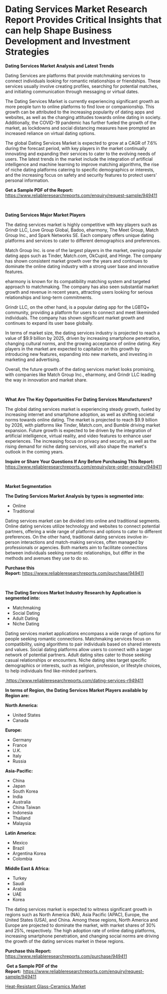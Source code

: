 <p><h1>Dating Services Market Research Report Provides Critical Insights that can help Shape Business Development and Investment Strategies</h1></p><p><strong>Dating Services Market Analysis and Latest Trends</strong></p>
<p><p>Dating Services are platforms that provide matchmaking services to connect individuals looking for romantic relationships or friendships. These services usually involve creating profiles, searching for potential matches, and initiating communication through messaging or virtual dates.</p><p>The Dating Services Market is currently experiencing significant growth as more people turn to online platforms to find love or companionship. This growth can be attributed to the increasing popularity of dating apps and websites, as well as the changing attitudes towards online dating in society. Additionally, the COVID-19 pandemic has further fueled the growth of the market, as lockdowns and social distancing measures have prompted an increased reliance on virtual dating options.</p><p>The global Dating Services Market is expected to grow at a CAGR of 7.6% during the forecast period, with key players in the market continually innovating and expanding their services to cater to the evolving needs of users. The latest trends in the market include the integration of artificial intelligence and machine learning to improve matching algorithms, the rise of niche dating platforms catering to specific demographics or interests, and the increasing focus on safety and security features to protect users' personal information.</p></p>
<p><strong>Get a Sample PDF of the Report:&nbsp;</strong> <a href="https://www.reliableresearchreports.com/enquiry/request-sample/949411">https://www.reliableresearchreports.com/enquiry/request-sample/949411</a></p>
<p>&nbsp;</p>
<p><strong>Dating Services Major Market Players</strong></p>
<p><p>The dating services market is highly competitive with key players such as Grindr LLC, Love Group Global, Badoo, eharmony, The Meet Group, Match Group Inc., and Spark Networks SE. Each company offers unique dating platforms and services to cater to different demographics and preferences.</p><p>Match Group Inc. is one of the largest players in the market, owning popular dating apps such as Tinder, Match.com, OkCupid, and Hinge. The company has shown consistent market growth over the years and continues to dominate the online dating industry with a strong user base and innovative features.</p><p>eharmony is known for its compatibility matching system and targeted approach to matchmaking. The company has also seen substantial market growth and revenue in recent years, attracting users looking for serious relationships and long-term commitments.</p><p>Grindr LLC, on the other hand, is a popular dating app for the LGBTQ+ community, providing a platform for users to connect and meet likeminded individuals. The company has shown significant market growth and continues to expand its user base globally.</p><p>In terms of market size, the dating services industry is projected to reach a value of $9.9 billion by 2025, driven by increasing smartphone penetration, changing cultural norms, and the growing acceptance of online dating. Key players in the market are expected to capitalize on this growth by introducing new features, expanding into new markets, and investing in marketing and advertising.</p><p>Overall, the future growth of the dating services market looks promising, with companies like Match Group Inc., eharmony, and Grindr LLC leading the way in innovation and market share.</p></p>
<p>&nbsp;</p>
<p><strong>What Are The Key Opportunities For Dating Services Manufacturers?</strong></p>
<p><p>The global dating services market is experiencing steady growth, fueled by increasing internet and smartphone adoption, as well as shifting societal norms towards online dating. The market is projected to reach $9.9 billion by 2026, with platforms like Tinder, Match.com, and Bumble driving market expansion. Future growth is expected to be driven by the integration of artificial intelligence, virtual reality, and video features to enhance user experiences. The increasing focus on privacy and security, as well as the rising demand for niche dating services, will also shape the market's outlook in the coming years.</p></p>
<p><strong>Inquire or Share Your Questions If Any Before Purchasing This Report:</strong> <a href="https://www.reliableresearchreports.com/enquiry/pre-order-enquiry/949411">https://www.reliableresearchreports.com/enquiry/pre-order-enquiry/949411</a></p>
<p>&nbsp;</p>
<p><strong>Market Segmentation</strong></p>
<p><strong>The Dating Services Market Analysis by types is segmented into:</strong></p>
<p><ul><li>Online</li><li>Traditional</li></ul></p>
<p><p>Dating services market can be divided into online and traditional segments. Online dating services utilize technology and websites to connect potential partners, offering a wide range of platforms and options to cater to different preferences. On the other hand, traditional dating services involve in-person interactions and match-making services, often managed by professionals or agencies. Both markets aim to facilitate connections between individuals seeking romantic relationships, but differ in the methods and avenues they use to do so.</p></p>
<p><strong>Purchase this Report:&nbsp;</strong><a href="https://www.reliableresearchreports.com/purchase/949411">https://www.reliableresearchreports.com/purchase/949411</a></p>
<p>&nbsp;</p>
<p><strong>The Dating Services Market Industry Research by Application is segmented into:</strong></p>
<p><ul><li>Matchmaking</li><li>Social Dating</li><li>Adult Dating</li><li>Niche Dating</li></ul></p>
<p><p>Dating services market applications encompass a wide range of options for people seeking romantic connections. Matchmaking services focus on compatibility, using algorithms to pair individuals based on shared interests and values. Social dating platforms allow users to connect with a larger network of potential partners. Adult dating sites cater to those seeking casual relationships or encounters. Niche dating sites target specific demographics or interests, such as religion, profession, or lifestyle choices, to help individuals find like-minded partners.</p></p>
<p><a href="https://www.reliableresearchreports.com/dating-services-r949411">&nbsp;https://www.reliableresearchreports.com/dating-services-r949411</a></p>
<p><strong>In terms of Region, the Dating Services Market Players available by Region are:</strong></p>
<p>
    <p> <strong> North America: </strong>
        <ul>
            <li>United States</li>
            <li>Canada</li>
        </ul>
        </p> 
    <p> <strong> Europe: </strong>
        <ul>
            <li>Germany</li>
            <li>France</li>
            <li>U.K.</li>
            <li>Italy</li>
            <li>Russia</li>
        </ul>
        </p> 
    <p> <strong> Asia-Pacific: </strong>
        <ul>
            <li>China</li>
            <li>Japan</li>
            <li>South Korea</li>
            <li>India</li>
            <li>Australia</li>
            <li>China Taiwan</li>
            <li>Indonesia</li>
            <li>Thailand</li>
            <li>Malaysia</li>
        </ul>
        </p> 
    <p> <strong> Latin America: </strong>
        <ul>
            <li>Mexico</li>
            <li>Brazil</li>
            <li>Argentina Korea</li>
            <li>Colombia</li>
        </ul>
        </p> 
    <p> <strong> Middle East & Africa: </strong>
        <ul>
            <li>Turkey</li>
            <li>Saudi</li>
            <li>Arabia</li>
            <li>UAE</li>
            <li>Korea</li>
        </ul>
    </p>
    </p>
<p><p>The dating services market is expected to witness significant growth in regions such as North America (NA), Asia Pacific (APAC), Europe, the United States (USA), and China. Among these regions, North America and Europe are projected to dominate the market, with market shares of 30% and 25%, respectively. The high adoption rate of online dating platforms, increasing smartphone penetration, and changing social norms are driving the growth of the dating services market in these regions.</p></p>
<p><strong>Purchase this Report: </strong><a href="https://www.reliableresearchreports.com/purchase/949411">https://www.reliableresearchreports.com/purchase/949411</a></p>
<p>&nbsp;<strong>Get a Sample PDF of the Report:&nbsp;&nbsp;</strong><a href="https://www.reliableresearchreports.com/enquiry/request-sample/949411">https://www.reliableresearchreports.com/enquiry/request-sample/949411</a></p>
<p><strong></strong></p>
<p><p><a href="https://spotless-saver-8fd.notion.site/Heat-Resistant-Glass-Ceramics-Market-Competitive-Analysis-Market-Trends-and-Forecast-to-2031-c60835bfde9d41a6b44cc4a11db9130d">Heat-Resistant Glass-Ceramics Market</a></p></p>